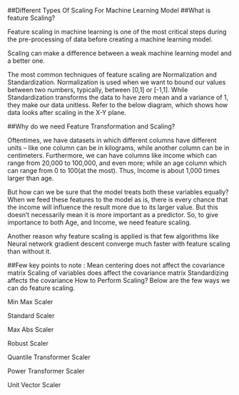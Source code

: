 ##Different Types Of Scaling For Machine Learning Model
##What is feature Scaling?

Feature scaling in machine learning is one of the most critical steps during the pre-processing of data before creating a machine learning model.

Scaling can make a difference between a weak machine learning model and a better one.

The most common techniques of feature scaling are Normalization and Standardization. Normalization is used when we want to bound our values between two numbers, typically, between [0,1] or [-1,1]. While Standardization transforms the data to have zero mean and a variance of 1, they make our data unitless. Refer to the below diagram, which shows how data looks after scaling in the X-Y plane.

##Why do we need Feature Transformation and Scaling?

Oftentimes, we have datasets in which different columns have different units – like one column can be in kilograms, while another column can be in centimeters. Furthermore, we can have columns like income which can range from 20,000 to 100,000, and even more; while an age column which can range from 0 to 100(at the most). Thus, Income is about 1,000 times larger than age.

But how can we be sure that the model treats both these variables equally? When we feed these features to the model as is, there is every chance that the income will influence the result more due to its larger value. But this doesn’t necessarily mean it is more important as a predictor. So, to give importance to both Age, and Income, we need feature scaling.

Another reason why feature scaling is applied is that few algorithms like Neural network gradient descent converge much faster with feature scaling than without it.

##Few key points to note :
Mean centering does not affect the covariance matrix
Scaling of variables does affect the covariance matrix
Standardizing affects the covariance
How to Perform Scaling?
Below are the few ways we can do feature scaling.

Min Max Scaler

Standard Scaler

Max Abs Scaler

Robust Scaler

Quantile Transformer Scaler

Power Transformer Scaler

Unit Vector Scaler
